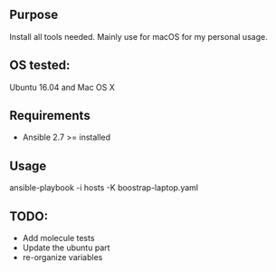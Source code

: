 ## Purpose
Install all tools needed. Mainly use for macOS for my personal usage.

## OS tested:
Ubuntu 16.04 and Mac OS X

## Requirements

- Ansible 2.7 >= installed

## Usage 
ansible-playbook -i hosts -K boostrap-laptop.yaml

## TODO: 
- Add molecule tests
- Update the ubuntu part
- re-organize variables